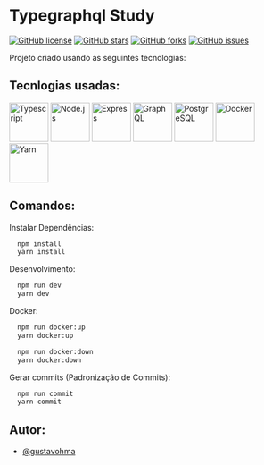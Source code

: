 # Typegraphql Study

[![GitHub license](https://img.shields.io/github/license/gustavohma/typegraphql-study?style=for-the-badge)](https://github.com/gustavohma/typegraphql-study)
[![GitHub stars](https://img.shields.io/github/stars/gustavohma/typegraphql-study?style=for-the-badge)](https://github.com/gustavohma/typegraphql-study/stargazers)
[![GitHub forks](https://img.shields.io/github/forks/gustavohma/typegraphql-study?style=for-the-badge)](https://github.com/gustavohma/typegraphql-study/network)
[![GitHub issues](https://img.shields.io/github/issues/gustavohma/typegraphql-study?style=for-the-badge)](https://github.com/gustavohma/typegraphql-study/issues)

Projeto criado usando as seguintes tecnologias:

## Tecnlogias usadas:

<img src="https://cdn.jsdelivr.net/gh/devicons/devicon/icons/typescript/typescript-original.svg" alt="Typescript" height="70" />
<img src="https://cdn.jsdelivr.net/gh/devicons/devicon/icons/nodejs/nodejs-original.svg" alt="Node.js" height="70" />
<img src="https://cdn.jsdelivr.net/gh/devicons/devicon/icons/express/express-original.svg" alt="Express" height="70" />
<img src="https://cdn.jsdelivr.net/gh/devicons/devicon/icons/graphql/graphql-plain-wordmark.svg" alt="GraphQL" height="70" />
<img src="https://cdn.jsdelivr.net/gh/devicons/devicon/icons/postgresql/postgresql-original-wordmark.svg" alt="PostgreSQL" height="70" />
<img src="https://cdn.jsdelivr.net/gh/devicons/devicon/icons/docker/docker-original-wordmark.svg" alt="Docker" height="70" />
<img src="https://cdn.jsdelivr.net/gh/devicons/devicon/icons/yarn/yarn-original.svg" alt="Yarn" height="70" />

## Comandos:

Instalar Dependências:

```bash
  npm install
  yarn install
```

Desenvolvimento:

```bash
  npm run dev
  yarn dev
```

Docker:

```bash
  npm run docker:up
  yarn docker:up
```

```bash
  npm run docker:down
  yarn docker:down
```

Gerar commits (Padronização de Commits):

```bash
  npm run commit
  yarn commit
```

## Autor:

- [@gustavohma](https://www.github.com/gustavohma)
